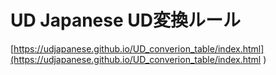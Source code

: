 # UD Japanese UD変換ルール

[https://udjapanese.github.io/UD_converion_table/index.html](https://udjapanese.github.io/UD_converion_table/index.html )
